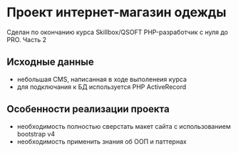 # Проект интернет-магазин одежды
Сделан по окончанию курса Skillbox/QSOFT PHP-разработчик с нуля до PRO. Часть 2
## Исходные данные
- небольшая CMS, написанная в ходе выполенеия курса
- для подключания к БД используется PHP ActiveRecord
## Особенности реализации проекта
- необходимость полностью сверстать макет сайта с использованием bootstrap v4
- необходимость применить знания об ООП и паттернах
